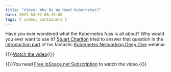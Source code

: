 ```yaml
---
title: "Video: Why Do We Need Kubernetes?"
date: 2021-04-02 06:35:00
tags: [ video, containers ]
---
```

Have you ever wondered what the Kubernetes fuss is all about? Why would you ever want to use it? [Stuart Charlton](https://www.ipspace.net/Author:Stuart_Charlton) tried to answer that question in the [introduction part](https://my.ipspace.net/bin/list?id=Kubernetes#INTRO) of his fantastic [Kubernetes Networking Deep Dive](https://www.ipspace.net/Kubernetes_Networking_Deep_Dive) webinar.

{{<jump>}}[Watch the video](https://my.ipspace.net/bin/get/Kubernetes/1.1%20-%20Why%20Do%20We%20Need%20Kubernetes.mp4?doccode=Kubernetes){{</jump>}}

{{<note free>}}You need [Free ipSpace.net Subscription](https://www.ipspace.net/Subscription/Free) to watch the video.{{</note>}}
